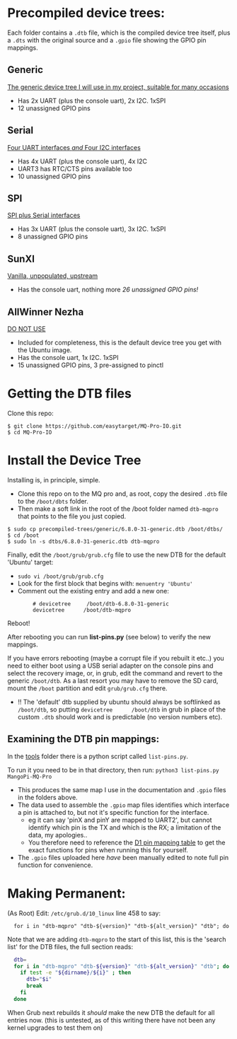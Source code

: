 # Precompiled device trees:
Each folder contains a `.dtb` file, which is the compiled device tree itself, plus a `.dts` with the original source and a `.gpio` file showing the GPIO pin mappings.


## Generic
[The generic device tree I will use in my project, suitable for many occasions](./generic)
* Has 2x UART (plus the console uart), 2x I2C. 1xSPI
* 12 unassigned GPIO pins

## Serial
[Four UART interfaces *and* Four I2C interfaces](./serial)
* Has 4x UART (plus the console uart), 4x I2C
* UART3 has RTC/CTS pins available too
* 10 unassigned GPIO pins

## SPI
[SPI plus Serial interfaces](./spi)
* Has 3x UART (plus the console uart), 3x I2C. 1xSPI
* 8 unassigned GPIO pins

## SunXI
[Vanilla, unpopulated, upstream](./sunxi)
* Has the console uart, nothing more
  *26 unassigned GPIO pins!*

## AllWinner Nezha
[DO NOT USE](./allwinner-nezha)
* Included for completeness, this is the default device tree you get with the Ubuntu image.
* Has the console uart, 1x I2C. 1xSPI
* 15 unassigned GPIO pins, 3 pre-assigned to pinctl

# Getting the DTB files
Clone this repo:
```console
$ git clone https://github.com/easytarget/MQ-Pro-IO.git
$ cd MQ-Pro-IO
```

# Install the Device Tree
Installing is, in principle, simple. 
* Clone this repo on to the MQ pro and, as root, copy the desired `.dtb` file to the `/boot/dbts` folder.
* Then make a soft link in the root of the /boot folder named `dtb-mqpro` that points to the file you just copied.
```console
$ sudo cp precompiled-trees/generic/6.8.0-31-generic.dtb /boot/dtbs/
$ cd /boot
$ sudo ln -s dtbs/6.8.0-31-generic.dtb dtb-mqpro
```

Finally, edit the `/boot/grub/grub.cfg` file to use the new DTB for the default 'Ubuntu' target:
* `sudo vi /boot/grub/grub.cfg`
* Look for the first block that begins with: `menuentry 'Ubuntu'`
* Comment out the existing entry and add a new one:
```console
        # devicetree     /boot/dtb-6.8.0-31-generic
        devicetree      /boot/dtb-mqpro
```

Reboot!

After rebooting you can run **list-pins.py** (see below) to verify the new mappings.

If you have errors rebooting (maybe a corrupt file if you rebuilt it etc..) you need to either boot using a USB serial adapter on the console pins and select the recovery image,  or, in grub, edit the command and revert to the generic `/boot/dtb`. 
As a last resort you may have to remove the SD card, mount the `/boot` partition and edit `grub/grub.cfg` there.
* !! The 'default' dtb supplied by ubuntu should always be softlinked as `/boot/dtb`, so putting `devicetree      /boot/dtb` in grub in place of the custom `.dtb` should work and is predictable (no version numbers etc).

## Examining the DTB pin mappings:
In the [tools](../tools) folder there is a python script called `list-pins.py`.

To run it you need to be in that directory, then run:
`python3 list-pins.py MangoPi-MQ-Pro`
* This produces the same map I use in the documentation and `.gpio` files in the folders above.
* The data used to assemble the `.gpio` map files identifies which interface a pin is attached to, but not it's specific function for the interface.
  * eg it can say 'pinX and pinY are mapped to UART2', but cannot identify which pin is the TX and which is the RX; a limitation of the data, my apologies..
  * You therefore need to reference the [D1 pin mapping table](../reference/d1-pins.pdf) to get the exact functions for pins when running this for yourself.
* The `.gpio` files uploaded here *have* been manually edited to note full pin function for convenience.

# Making Permanent:
(As Root) Edit: `/etc/grub.d/10_linux` line 458 to say:
```
  for i in "dtb-mqpro" "dtb-${version}" "dtb-${alt_version}" "dtb"; do
```

Note that we are adding `dtb-mqpro` to the start of this list, this is the 'search list' for the DTB files, the full section reads:
```bash
  dtb=
  for i in "dtb-mqpro" "dtb-${version}" "dtb-${alt_version}" "dtb"; do
    if test -e "${dirname}/${i}" ; then
      dtb="$i"
      break
    fi
  done
```
When Grub next rebuilds it *should* make the new DTB the default for all entries now. (this is untested, as of this writing there have not been any kernel upgrades to test them on)
